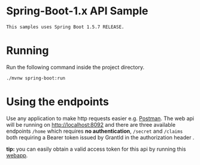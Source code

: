 # Spring-Boot-1.x API Sample

    This samples uses Spring Boot 1.5.7 RELEASE.

# Running

Run the following command inside the project directory.

    ./mvnw spring-boot:run

# Using the endpoints

Use any application to make http requests easier e.g. [Postman](https://www.postman.com/). The web api will be running on [http://localhost:8092](http://localhost:8092) and there are three available endpoints `/home` which requires **no authentication**, `/secret` and `/claims` both requiring a Bearer token issued by GrantId in the authorization header .

**tip:** you can easily obtain a valid access token for this api by running this [webapp](https://github.com/LacunaSoftware/GrantIdJavaSamples/tree/master/Spring-Boot-1.x/WebApp).